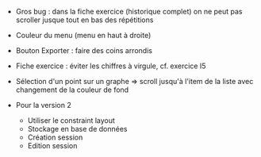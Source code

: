- Gros bug : dans la fiche exercice (historique complet) on ne peut pas scroller jusque tout en bas des répétitions

- Couleur du menu (menu en haut à droite)
- Bouton Exporter : faire des coins arrondis

- Fiche exercice : éviter les chiffres à virgule, cf. exercice I5


- Sélection d'un point sur un graphe => scroll jusqu'à l'item de la liste avec changement de la couleur de fond

- Pour la version 2
    - Utiliser le constraint layout
    - Stockage en base de données
    - Création session
    - Edition session

